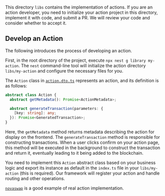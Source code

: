 This directory `libs` contains the implementation of actions. If you are an action developer, you need to initialize your action project in this directory, implement it with code, and submit a PR. We will review your code and consider whether to accept it.

## Develop an Action

The following introduces the process of developing an action.

First, in the root directory of the project, execute `npx nest g library my-action`. The `nest` command-line tool will initialize the action directory `libs/my-action` and configure the necessary files for you.

The `Action` class in [`action.dto.ts`](../src/common/dto/action.dto.ts) represents an action, and its definition is as follows:


```ts
abstract class Action {
  abstract getMetadata(): Promise<ActionMetadata>;

  abstract generateTransaction(parameters: {
    [key: string]: any;
  }): Promise<GeneratedTransaction>;
}
```

Here, the `getMetadata` method returns metadata describing the action for display on the frontend. The `generateTransaction` method is responsible for constructing transactions. When a user clicks confirm on your action page, this method will be executed in the background to construct the transaction and return it, eventually leading to it being added to the blockchain.

You need to implement this `Action` abstract class based on your business logic and export its instance as default in the `index.ts` file in your `libs/my-action` (this is required). Our framework will register your action and handle routing and other operations.

[`novaswap`](./novaswap/) is a good example of real action implementation.
